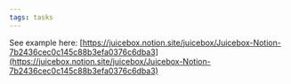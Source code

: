 ```yaml
---
tags: tasks
---
```

See example here: [https://juicebox.notion.site/juicebox/Juicebox-Notion-7b2436cec0c145c88b3efa0376c6dba3](https://juicebox.notion.site/juicebox/Juicebox-Notion-7b2436cec0c145c88b3efa0376c6dba3) 